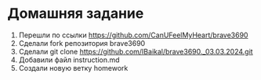 # Домашняя задание
1. Перешли по ссылки https://github.com/CanUFeelMyHeart/brave3690
2. Сделали fork репозитория brave3690
3. Сделали git clone https://github.com/IBaikal/brave3690._03.03.2024.git
4. Добавили файл instruction.md
5. Создали новую ветку homework

